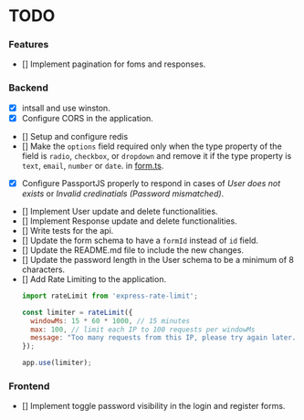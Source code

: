 # TODO


### Features

- [] Implement pagination for foms and responses.

### Backend

- [x] intsall and use winston.
- [x] Configure CORS in the application.
- [] Setup and configure redis
- [] Make the `options` field required only when the type property of the field is `radio`, `checkbox`, or `dropdown` and remove it if the type property is `text`, `email`, `number` or `date`.
  in [form.ts](./src/lib/schemas/form.ts).
- [x] Configure PassportJS properly to respond in cases of _User does not exists_ or _Invalid credinatials (Password mismatched)_.
- [] Implement User update and delete functionalities.
- [] Implement Response update and delete functionalities.
- [] Write tests for the api.
- [] Update the form schema to have a `formId` instead of `id` field.
- [] Update the README.md file to include the new changes.
- [] Update the password length in the User schema to be a minimum of 8 characters.
- [] Add Rate Limiting to the application.
    ```javascript
    import rateLimit from 'express-rate-limit';

    const limiter = rateLimit({
      windowMs: 15 * 60 * 1000, // 15 minutes
      max: 100, // limit each IP to 100 requests per windowMs
      message: "Too many requests from this IP, please try again later.",
    });

    app.use(limiter);
    ```

### Frontend
- [] Implement toggle password visibility in the login and register forms.

